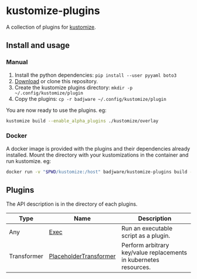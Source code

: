 # kustomize-plugins

A collection of plugins for [kustomize](https://github.com/kubernetes-sigs/kustomize).

## Install and usage

### Manual

1. Install the python dependencies: `pip install --user pyyaml boto3`
2. [Download](https://github.com/badjware/kustomize-plugins/archive/master.zip) or clone this repository.
3. Create the kustomize plugins directory: `mkdir -p ~/.config/kustomize/plugin`
4. Copy the plugins: `cp -r badjware ~/.config/kustomize/plugin`

You are now ready to use the plugins. eg:
``` bash
kustomize build --enable_alpha_plugins ./kustomize/overlay
```

### Docker

A docker image is provided with the plugins and their dependencies already installed. Mount the directory with your kustomizations in the container and run kustomize. eg:
``` bash
docker run -v "$PWD/kustomize:/host" badjware/kustomize-plugins build --enable_alpha_plugins /host/overlays
```

## Plugins

The API description is in the directory of each plugins.

| Type | Name | Description |
| --- | --- | --- |
| Any | [Exec](./badjware/v1/exec/README.md) | Run an executable script as a plugin. |
| Transformer | [PlaceholderTransformer](./badjware/v1/placeholdertransformer/README.md) | Perform arbitrary key/value replacements in kubernetes resources. |